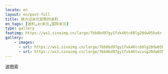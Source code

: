 ```yaml
---
locate: en
layout: en/post-full
title: 效力过米兰双熊的波利
en_tags: [波利,ac米兰,国际米兰]
type: gallery
featimg: https://ws1.sinaimg.cn/large/7bb8bd97gy1fxk46tc68lg20dw05kx6r.gif
gallery:
    - images:
      - url: https://ws1.sinaimg.cn/large/7bb8bd97gy1fxk46tc68lg20dw05kx6r.gif
      - url: https://ws1.sinaimg.cn/large/7bb8bd97gy1fxk46tvcxsg20dw05k1kz.gif
---
```


波图索